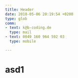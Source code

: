 ```yaml
---
title: Header
date: 2018-05-06 20:19:54 +0200
type: glob
comm:
- text: k@b-coding.de
  type: mail
- text: 0049 160 964 592 03
  type: mobile

---
```

# asd1